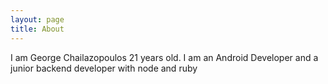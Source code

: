 ```yaml
---
layout: page
title: About
---
```


I am George Chailazopoulos 21 years old.
I am an Android Developer and a junior backend developer with node and ruby
